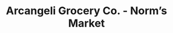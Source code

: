 ---
title: "Arcangeli Grocery Co. - Norm’s Market"
url: /pescadero/arcangeli-grocery-co-norms-market/
shop: deli
---